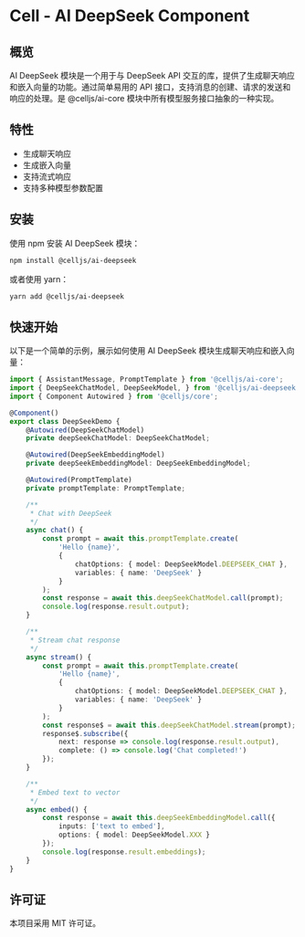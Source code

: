 # Cell - AI DeepSeek Component

## 概览

AI DeepSeek 模块是一个用于与 DeepSeek API 交互的库，提供了生成聊天响应和嵌入向量的功能。通过简单易用的 API 接口，支持消息的创建、请求的发送和响应的处理。是 @celljs/ai-core 模块中所有模型服务接口抽象的一种实现。

## 特性

- 生成聊天响应
- 生成嵌入向量
- 支持流式响应
- 支持多种模型参数配置

## 安装

使用 npm 安装 AI DeepSeek 模块：

```bash
npm install @celljs/ai-deepseek
```

或者使用 yarn：

```bash
yarn add @celljs/ai-deepseek
```

## 快速开始

以下是一个简单的示例，展示如何使用 AI DeepSeek 模块生成聊天响应和嵌入向量：

```typescript
import { AssistantMessage, PromptTemplate } from '@celljs/ai-core';
import { DeepSeekChatModel, DeepSeekModel, } from '@celljs/ai-deepseek';
import { Component Autowired } from '@celljs/core';

@Component()
export class DeepSeekDemo {
    @Autowired(DeepSeekChatModel)
    private deepSeekChatModel: DeepSeekChatModel;

    @Autowired(DeepSeekEmbeddingModel)
    private deepSeekEmbeddingModel: DeepSeekEmbeddingModel;

    @Autowired(PromptTemplate)
    private promptTemplate: PromptTemplate;

    /**
     * Chat with DeepSeek
     */
    async chat() {
        const prompt = await this.promptTemplate.create(
            'Hello {name}',
            { 
                chatOptions: { model: DeepSeekModel.DEEPSEEK_CHAT },
                variables: { name: 'DeepSeek' }
            }
        );
        const response = await this.deepSeekChatModel.call(prompt);
        console.log(response.result.output);
    }

    /**
     * Stream chat response
     */
    async stream() {
        const prompt = await this.promptTemplate.create(
            'Hello {name}',
            { 
                chatOptions: { model: DeepSeekModel.DEEPSEEK_CHAT },
                variables: { name: 'DeepSeek' }
            }
        );
        const response$ = await this.deepSeekChatModel.stream(prompt);
        response$.subscribe({
            next: response => console.log(response.result.output),
            complete: () => console.log('Chat completed!')
        });
    }

    /**
     * Embed text to vector
     */
    async embed() {
        const response = await this.deepSeekEmbeddingModel.call({
            inputs: ['text to embed'],
            options: { model: DeepSeekModel.XXX }
        });
        console.log(response.result.embeddings);
    }
}
```

## 许可证

本项目采用 MIT 许可证。
